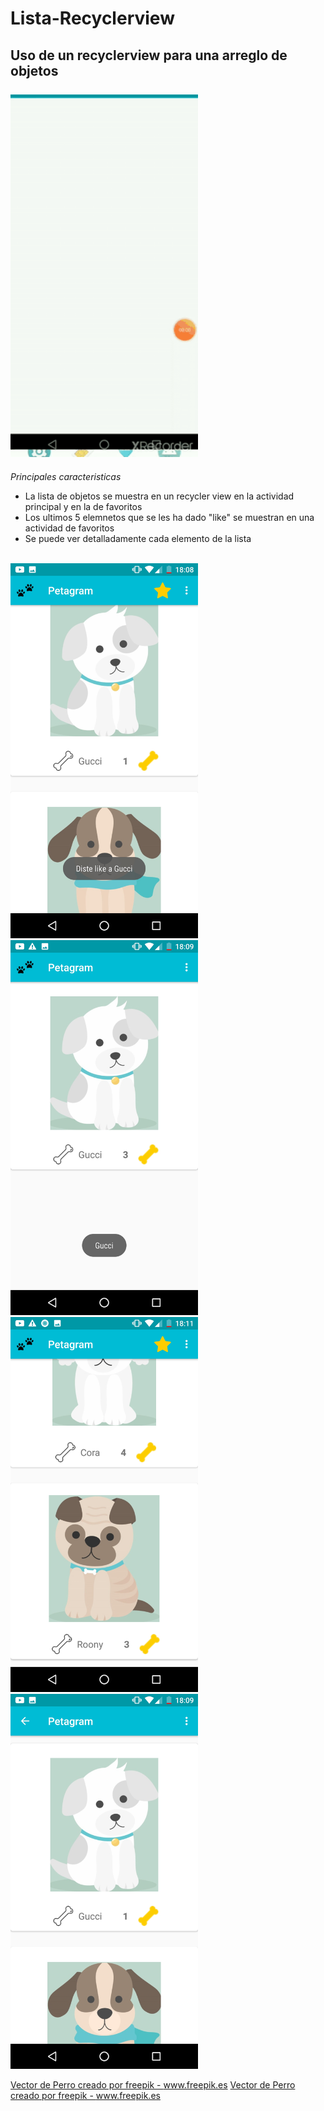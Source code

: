 # Lista-Recyclerview
**Uso de un recyclerview para una arreglo de objetos**
<br/><br/>
				<img src="https://github.com/InvedAllens/Lista-Recyclerview/blob/master/Screenshots/Lista_Recyclerview%20.gif" alt="drawing" width="300"/>
---
*Principales caracteristicas*
- La lista de objetos se muestra en un recycler view en la actividad principal y en la de favoritos
- Los ultimos 5 elemnetos que se les ha dado "like" se muestran en una actividad de favoritos
- Se puede ver detalladamente cada elemento de la lista 

<br/>
				<img src="https://github.com/InvedAllens/Lista-Recyclerview/blob/master/Screenshots/Screenshot1.jpg" alt="drawing" width="300"/>
<br/>
				<img src="https://github.com/InvedAllens/Lista-Recyclerview/blob/master/Screenshots/Screenshot2.jpg" alt="drawing" width="300"/>
<br/>
				<img src="https://github.com/InvedAllens/Lista-Recyclerview/blob/master/Screenshots/Screenshot3.jpg" alt="drawing" width="300"/>
<br/>
				<img src="https://github.com/InvedAllens/Lista-Recyclerview/blob/master/Screenshots/Screenshot4.jpg" alt="drawing" width="300"/>
<br/>

<a href='https://www.freepik.es/fotos-vectores-gratis/perro'>Vector de Perro creado por freepik - www.freepik.es</a>
<a href="https://www.freepik.es/fotos-vectores-gratis/perro">Vector de Perro creado por freepik - www.freepik.es</a>
